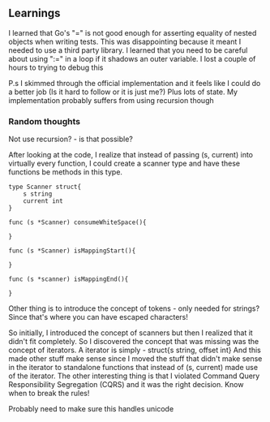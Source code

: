 ## Learnings

I learned that Go's "=" is not good enough for asserting equality of nested objects when writing tests. This was disappointing because it meant I needed to
use a third party library.
I learned that you need to be careful about using ":=" in a loop if it shadows an outer variable. I lost a couple of hours to trying to debug this

P.s I skimmed through the official implementation and it feels like I could do a better job (Is it hard to follow or it is just me?)
Plus lots of state. My implementation probably suffers from using recursion though


### Random thoughts
Not use recursion? - is that possible?

After looking at the code, I realize that instead of passing (s, current) into virtually every function, I could create a scanner type
and have these functions be methods in this type.
```golang
type Scanner struct{
    s string
    current int
}

func (s *Scanner) consumeWhiteSpace(){

}

func (s *Scanner) isMappingStart(){

}

func (s *scanner) isMappingEnd(){

}
```
Other thing is to introduce the concept of tokens - only needed for strings? Since that's where you can have escaped characters!

So initially, I introduced the concept of scanners but then I realized that it didn't fit completely.
So I discovered the concept that was missing was the concept of iterators. A iterator is simply - struct{s string, offset int}
And this made other stuff make sense since I moved the stuff that didn't make sense in the iterator to standalone functions that instead of (s, current)
made use of the iterator. The other interesting thing is that I violated Command Query Responsibility Segregation (CQRS) and it was the right decision.
Know when to break the rules!


Probably need to make sure this handles unicode

